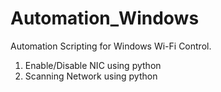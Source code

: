 # Automation_Windows

Automation Scripting for Windows Wi-Fi Control.

1) Enable/Disable NIC using python
2) Scanning Network using python
